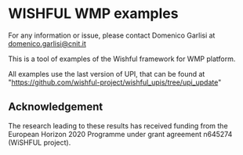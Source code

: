 WISHFUL WMP examples
============================

For any information or issue, please contact Domenico Garlisi at domenico.garlisi@cnit.it

This is a tool of examples of the Wishful framework for WMP platform.

All examples use the last version of UPI, that can be found at "https://github.com/wishful-project/wishful_upis/tree/upi_update" 

## Acknowledgement

The research leading to these results has received funding from the European
Horizon 2020 Programme under grant agreement n645274 (WiSHFUL project).
